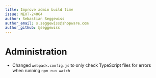 ```yaml
---
title: Improve admin build time
issue: NEXT-24064
author: Sebastian Seggewiss
author_email: s.seggewiss@shopware.com
author_github: @seggewiss
---
```

# Administration
* Changed `webpack.config.js` to only check TypeScript files for errors when running `npm run watch`
